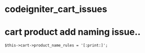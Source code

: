 # codeigniter_cart_issues

# cart product add naming issue.. 

<code>$this->cart->product_name_rules = '[:print:]';</code>
